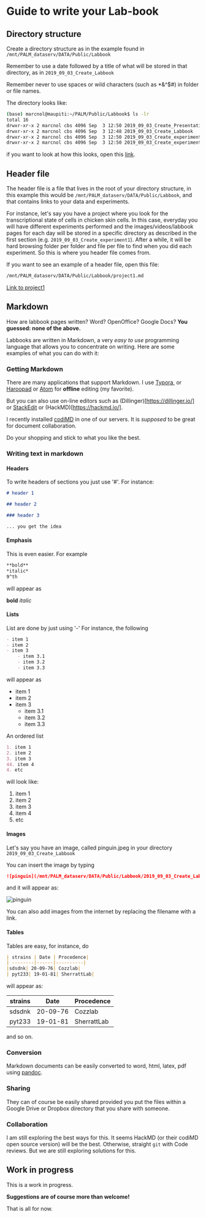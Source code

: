 # Guide to write your Lab-book

## Directory structure

Create a directory structure as in the example found in ```/mnt/PALM_dataserv/DATA/Public/Labbook```

Remember to use a date followed by a title of what will be stored in that directory, as in ```2019_09_03_Create_Labbook```

Remember never to use spaces or wild characters (such as *&^$#) in folder or file names.

The directory looks like:

```sh
(base) marcnol@maupiti:~/PALM/Public/Labbook$ ls -lr
total 16
drwxr-xr-x 2 marcnol cbs 4096 Sep  3 12:50 2019_09_03_Create_Presentation_Group_meeting
drwxr-xr-x 2 marcnol cbs 4096 Sep  3 12:48 2019_09_03_Create_Labbook
drwxr-xr-x 2 marcnol cbs 4096 Sep  3 12:50 2019_09_03_Create_experiment2
drwxr-xr-x 2 marcnol cbs 4096 Sep  3 12:50 2019_09_03_Create_experiment1
```

if you want to look at how this looks, open this [link](./).

## Header file

The header file is a file that lives in the root of your directory structure, in this example this would be ```/mnt/PALM_dataserv/DATA/Public/Labbook```, and that contains links to your data and experiments.

For instance, let's say you have a project where you look for the transcriptional state of cells in chicken skin cells. In this case, everyday you will have different experiments performed and the images/videos/labbook pages for each day will be stored in a specific directory as described in the first section (e.g. ```2019_09_03_Create_experiment1```). After a while, it will be hard browsing folder per folder and file per file to find when you did each experiment. So this is where you header file comes from.

If you want to see an example of a header file, open this file:

```sh
/mnt/PALM_dataserv/DATA/Public/Labbook/project1.md
```

[Link to project1](/mnt/PALM_dataserv/DATA/Public/Labbook/project1.html)

## Markdown

How are labbook pages written? Word? OpenOffice? Google Docs? **You guessed: none of the above.**

Labbooks are written in Markdown, a very *easy to use* programming language that allows you to concentrate on writing. Here are some examples of what you can do with it:

### Getting Markdown

There are many applications that support Markdown. I use [Typora](https://www.typora.io/#linux), or [Haroopad](http://pad.haroopress.com/) or [Atom](https://atom.io/) for **offline** editing (my favorite).

But you can also use on-line editors such as (Dillinger)[https://dillinger.io/] or [StackEdit](https://stackedit.io/app#) or (HackMD)[https://hackmd.io/].

I recently installed [codiMD](http://192.168.6.30:3000/) in one of our servers. It is *supposed* to be great for document collaboration.

Do your shopping and stick to what you like the best.

### Writing text in markdown

#### Headers

To write headers of sections you just use '#'. For instance:

```markdown
# header 1

## header 2

### header 3

... you get the idea
```
#### Emphasis

This is even easier. For example

```markdown
**bold**
*italic*
9^th
```
will appear as

**bold**
*italic*

#### Lists

List are done by just using '-' For instance, the following

``` markdown
- item 1
- item 2
- item 3
	- item 3.1
	- item 3.2
	- item 3.3
```
will appear as

- item 1
- item 2
- item 3
	- item 3.1
	- item 3.2
	- item 3.3

An ordered list

```markdown
1. item 1
2. item 2 
3. item 3
44. item 4
4. etc
```

 will look like:

1. item 1
2. item 2 
3. item 3
4. item 4
5. etc



#### Images

Let's say you have an image, called pinguin.jpeg in your directory ```2019_09_03_Create_Labbook```

You can insert the image by typing

```markdown
![pinguin](/mnt/PALM_dataserv/DATA/Public/Labbook/2019_09_03_Create_Labbook/pinguin.jpeg)
```

and it will appear as:

![pinguin](/mnt/PALM_dataserv/DATA/Public/Labbook/2019_09_03_Create_Labbook/pinguin.jpeg)

You can also add images from the internet by replacing the filename with a link.

#### Tables

Tables are easy, for instance, do

```markdown
| strains | Date | Procedence|
| --------|------|----------|
|sdsdnk| 20-09-76| Cozzlab|
| pyt233| 19-01-81| SherrattLab|
```

will appear as:

| strains | Date | Procedence|
| --------|------|----------|
|sdsdnk| 20-09-76| Cozzlab|
| pyt233| 19-01-81| SherrattLab|

and so on.


### Conversion

Markdown documents can be easily converted to word, html, latex, pdf using [pandoc](https://pandoc.org/MANUAL.html).

### Sharing

They can of course be easily shared provided you put the files within a Google Drive or Dropbox directory that you share with someone.

### Collaboration

I am still exploring the best ways for this. It seems HackMD (or their codiMD open source version) will be the best. Otherwise, straight ```git``` with Code reviews. But we are still exploring solutions for this.


## Work in progress

This is a work in progress.

**Suggestions are of course more than welcome!**

That is all for now.

